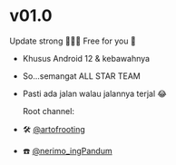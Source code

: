 # v01.0

Update strong 💪🔥🔥  Free for you 🤭
- Khusus Android 12 & kebawahnya
- So...semangat ALL STAR TEAM
- Pasti ada jalan walau jalannya terjal 😂

     Root channel:
- 🛠️ [@artofrooting](https://t.me/artofrooting)
- ☎️ [@nerimo_ingPandum](https://t.me/nerimo_ingPandum)
